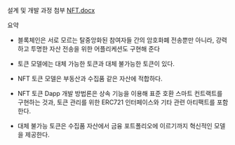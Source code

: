 설계 및 개발 과정 첨부
[NFT.docx](https://github.com/JangDeukchun/BlockChain/files/8567322/NFT.docx)

요약

* 블록체인은 서로 모르는 탈중앙화된 참여자들 간의 암호화폐 전송뿐만 아니라, 강력하고 투명한 자산 전송을 위한 어플리케션도 구현해 준다

* 토큰 모델에는 대체 가능한 토큰과 대체 불가능한 토큰이 있다.

* NFT 토큰 모델은 부동산과 수집품 같은 자산에 적합하다.

* NFT 토큰 Dapp 개발 방법론은 상속 기능을 이용해 표준 호환 스마트 컨트랙트를 구현하는 것과, 토큰 관리를 위한 ERC721 인터페이스와 기타 관련 아티팩트를 포함한다.

* 대체 불가능 토큰은 수집품 자산에서 금융 포트폴리오에 이르기까지 혁신적인 모델을 제공한다.

